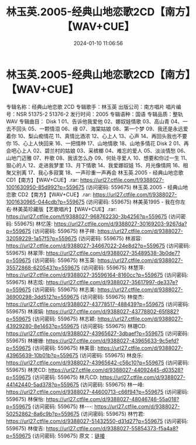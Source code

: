 ﻿---
title: 林玉英.2005-经典山地恋歌2CD【南方】【WAV+CUE】
date: 2024-01-10 11:06:56
categories: WAV车载音乐、镜像
tags: 华语中文
---
# 林玉英.2005-经典山地恋歌2CD【南方】【WAV+CUE】

专辑名称：经典山地恋歌 2CD
专辑歌手：林玉英
出版公司：南方唱片
唱片编号：NSR 51375-2 51376-2
发行时间：2005
专辑语种：国语
专辑品质：整轨WAV
专辑曲目：
Disk 1
01、告诉他我爱他
02、娜奴娃情歌
03、高山青
04、一去不回头
05、一颗情泪
06、缘
07、海棠姑娘
08、第一个梦
09、我还是永远爱着你
10、梨山痴情花
11、真情比酒浓
12、心上人
13、心声
14、再回头我也不要你
15、心上人快回来
16、一把情种
17、山地情歌
18、山地多情花
Disk 2
01、再会吧心上人
02、碧兰村的姑娘
03、采槟榔
04、难忘的爱人
05、淡淡情愁
06、山地门迈雅
07、杵歌
08、我该怎么办
09、何处寻爱人
10、想要和你过一生
11、狠心的人
12、走进我梦里
13、月下情歌
14、我爱娜奴娃
15、月光像情网
16、相聚又别离
17、我心多寂寞
18、一声珍重一声再会
林玉英.2005 - 经典山地恋歌 CD1【南方】【WAV+CUE】.rar: https://url27.ctfile.com/f/9388027-1001630950-85d992?p=559675
(访问密码: 559675)
林玉英.2005 - 经典山地恋歌 CD2【南方】【WAV+CUE】.rar: https://url27.ctfile.com/f/9388027-1001630965-044cdb?p=559675
(访问密码: 559675)
林美英1995 - 我在你左右·林美英珍藏版【艺歌唱片】【WAV+CUE】.rar: https://url27.ctfile.com/f/9388027-968762230-3b4256?p=559675
(访问密码: 559675)
林忆莲: https://url27.ctfile.com/d/9388027-30169203-9267da?p=559675
(访问密码: 559675)
林子祥: https://url27.ctfile.com/d/9388027-32059229-1a57f5?p=559675
(访问密码: 559675)
林淑容: https://url27.ctfile.com/d/9388027-34667022-24e8d2?p=559675
(访问密码: 559675)
林翠萍: https://url27.ctfile.com/d/9388027-35489538-3b0de7?p=559675
(访问密码: 559675)
林玉英: https://url27.ctfile.com/d/9388027-35572868-620543?p=559675
(访问密码: 559675)
林慧萍: https://url27.ctfile.com/d/9388027-35596164-8160cc?p=559675
(访问密码: 559675)
林志炫: https://url27.ctfile.com/d/9388027-35617997-de337e?p=559675
(访问密码: 559675)
林志美: https://url27.ctfile.com/d/9388027-36900298-3dd512?p=559675
(访问密码: 559675)
林俊杰: https://url27.ctfile.com/d/9388027-43778517-488439?p=559675
(访问密码: 559675)
林淑娟: https://url27.ctfile.com/d/9388027-43778802-65f882?p=559675
(访问密码: 559675)
林志颖: https://url27.ctfile.com/d/9388027-43929280-8e1463?p=559675
(访问密码: 559675)
林珊CD: https://url27.ctfile.com/d/9388027-43965627-3dbaef?p=559675
(访问密码: 559675)
林姗姗: https://url27.ctfile.com/d/9388027-43965633-9c5efd?p=559675
(访问密码: 559675)
林美音: https://url27.ctfile.com/d/9388027-43965639-10b01b?p=559675
(访问密码: 559675)
林良乐: https://url27.ctfile.com/d/9388027-43965642-c56c10?p=559675
(访问密码: 559675)
林灵CD: https://url27.ctfile.com/d/9388027-44092445-d03528?p=559675
(访问密码: 559675)
林凡CD: https://url27.ctfile.com/d/9388027-44142440-5ad378?p=559675
(访问密码: 559675)
林一峰: https://url27.ctfile.com/d/9388027-44600713-c66f94?p=559675
(访问密码: 559675)
林保怡: https://url27.ctfile.com/d/9388027-48046746-55a018?p=559675
(访问密码: 559675)
林---: https://url27.ctfile.com/d/9388027-50252862-8a6c9b?p=559675
(访问密码: 559675)
林竹君: https://url27.ctfile.com/d/9388027-51432550-d31d27?p=559675
(访问密码: 559675)
林俊吉: https://url27.ctfile.com/d/9388027-55854373-f5a4a8?p=559675
(访问密码: 559675)
原文：[链接](https://blog.sina.com.cn/s/blog_1647c7e760103145w.html)